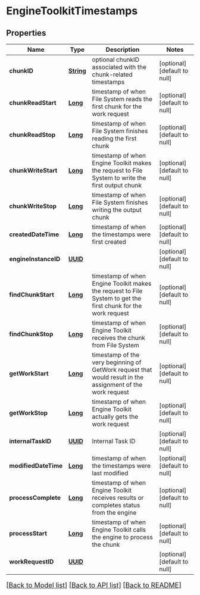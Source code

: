 # EngineToolkitTimestamps
## Properties

Name | Type | Description | Notes
------------ | ------------- | ------------- | -------------
**chunkID** | [**String**](string.md) | optional chunkID associated with the chunk-related timestamps | [optional] [default to null]
**chunkReadStart** | [**Long**](long.md) | timestamp of when File System reads the first chunk for the work request | [optional] [default to null]
**chunkReadStop** | [**Long**](long.md) | timestamp of when File System finishes reading the first chunk | [optional] [default to null]
**chunkWriteStart** | [**Long**](long.md) | timestamp of when Engine Toolkit makes the request to File System to write the first output chunk | [optional] [default to null]
**chunkWriteStop** | [**Long**](long.md) | timestamp of when File System finishes writing the output chunk | [optional] [default to null]
**createdDateTime** | [**Long**](long.md) | timestamp of when the timestamps were first created | [optional] [default to null]
**engineInstanceID** | [**UUID**](UUID.md) |  | [optional] [default to null]
**findChunkStart** | [**Long**](long.md) | timestamp of when Engine Toolkit makes the request to File System to get the first chunk for the work request | [optional] [default to null]
**findChunkStop** | [**Long**](long.md) | timestamp of when Engine Toolkit receives the chunk from File System | [optional] [default to null]
**getWorkStart** | [**Long**](long.md) | timestamp of the very beginning of GetWork request that would result in the assignment of the work request | [optional] [default to null]
**getWorkStop** | [**Long**](long.md) | timestamp of when Engine Toolkit actually gets the work request | [optional] [default to null]
**internalTaskID** | [**UUID**](UUID.md) | Internal Task ID | [optional] [default to null]
**modifiedDateTime** | [**Long**](long.md) | timestamp of when the timestamps were last modified | [optional] [default to null]
**processComplete** | [**Long**](long.md) | timestamp of when Engine Toolkit receives results or completes status from the engine | [optional] [default to null]
**processStart** | [**Long**](long.md) | timestamp of when Engine Toolkit calls the engine to process the chunk | [optional] [default to null]
**workRequestID** | [**UUID**](UUID.md) |  | [optional] [default to null]

[[Back to Model list]](../README.md#documentation-for-models) [[Back to API list]](../README.md#documentation-for-api-endpoints) [[Back to README]](../README.md)

<style>
     p, ul, ol, li { font-size: 18px !important;}
</style>

